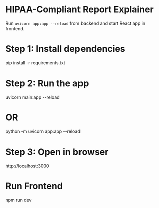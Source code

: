 # HIPAA-Compliant Report Explainer

Run `uvicorn app:app --reload` from backend and start React app in frontend.

# Step 1: Install dependencies
pip install -r requirements.txt

# Step 2: Run the app
uvicorn main:app --reload

# OR
python -m uvicorn app:app --reload

# Step 3: Open in browser
http://localhost:3000

# Run Frontend
npm run dev